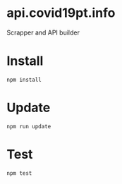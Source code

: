 # api.covid19pt.info

Scrapper and API builder

# Install
```
npm install
```

# Update
```
npm run update
```

# Test
```
npm test
```
